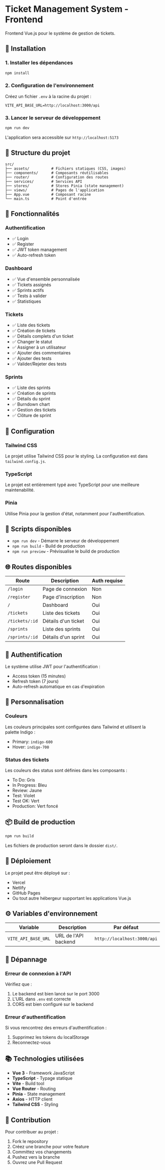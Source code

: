 # Ticket Management System - Frontend

Frontend Vue.js pour le système de gestion de tickets.

## 🚀 Installation

### 1. Installer les dépendances

```bash
npm install
```

### 2. Configuration de l'environnement

Créez un fichier `.env` à la racine du projet :

```env
VITE_API_BASE_URL=http://localhost:3000/api
```

### 3. Lancer le serveur de développement

```bash
npm run dev
```

L'application sera accessible sur `http://localhost:5173`

## 📁 Structure du projet

```
src/
├── assets/          # Fichiers statiques (CSS, images)
├── components/      # Composants réutilisables
├── router/          # Configuration des routes
├── services/        # Services API
├── stores/          # Stores Pinia (state management)
├── views/           # Pages de l'application
├── App.vue          # Composant racine
└── main.ts          # Point d'entrée
```

## 🎯 Fonctionnalités

### Authentification
- ✅ Login
- ✅ Register
- ✅ JWT token management
- ✅ Auto-refresh token

### Dashboard
- ✅ Vue d'ensemble personnalisée
- ✅ Tickets assignés
- ✅ Sprints actifs
- ✅ Tests à valider
- ✅ Statistiques

### Tickets
- ✅ Liste des tickets
- ✅ Création de tickets
- ✅ Détails complets d'un ticket
- ✅ Changer le statut
- ✅ Assigner à un utilisateur
- ✅ Ajouter des commentaires
- ✅ Ajouter des tests
- ✅ Valider/Rejeter des tests

### Sprints
- ✅ Liste des sprints
- ✅ Création de sprints
- ✅ Détails du sprint
- ✅ Burndown chart
- ✅ Gestion des tickets
- ✅ Clôture de sprint

## 🔧 Configuration

### Tailwind CSS

Le projet utilise Tailwind CSS pour le styling. La configuration est dans `tailwind.config.js`.

### TypeScript

Le projet est entièrement typé avec TypeScript pour une meilleure maintenabilité.

### Pinia

Utilise Pinia pour la gestion d'état, notamment pour l'authentification.

## 📝 Scripts disponibles

- `npm run dev` - Démarre le serveur de développement
- `npm run build` - Build de production
- `npm run preview` - Prévisualise le build de production

## 🌐 Routes disponibles

| Route | Description | Auth requise |
|-------|-------------|--------------|
| `/login` | Page de connexion | Non |
| `/register` | Page d'inscription | Non |
| `/` | Dashboard | Oui |
| `/tickets` | Liste des tickets | Oui |
| `/tickets/:id` | Détails d'un ticket | Oui |
| `/sprints` | Liste des sprints | Oui |
| `/sprints/:id` | Détails d'un sprint | Oui |

## 🔐 Authentification

Le système utilise JWT pour l'authentification :
- Access token (15 minutes)
- Refresh token (7 jours)
- Auto-refresh automatique en cas d'expiration

## 🎨 Personnalisation

### Couleurs

Les couleurs principales sont configurées dans Tailwind et utilisent la palette Indigo :
- Primary: `indigo-600`
- Hover: `indigo-700`

### Status des tickets

Les couleurs des status sont définies dans les composants :
- To Do: Gris
- In Progress: Bleu
- Review: Jaune
- Test: Violet
- Test OK: Vert
- Production: Vert foncé

## 📦 Build de production

```bash
npm run build
```

Les fichiers de production seront dans le dossier `dist/`.

## 🚢 Déploiement

Le projet peut être déployé sur :
- Vercel
- Netlify
- GitHub Pages
- Ou tout autre hébergeur supportant les applications Vue.js

## ⚙️ Variables d'environnement

| Variable | Description | Par défaut |
|----------|-------------|------------|
| `VITE_API_BASE_URL` | URL de l'API backend | `http://localhost:3000/api` |

## 🐛 Dépannage

### Erreur de connexion à l'API

Vérifiez que :
1. Le backend est bien lancé sur le port 3000
2. L'URL dans `.env` est correcte
3. CORS est bien configuré sur le backend

### Erreur d'authentification

Si vous rencontrez des erreurs d'authentification :
1. Supprimez les tokens du localStorage
2. Reconnectez-vous

## 📚 Technologies utilisées

- **Vue 3** - Framework JavaScript
- **TypeScript** - Typage statique
- **Vite** - Build tool
- **Vue Router** - Routing
- **Pinia** - State management
- **Axios** - HTTP client
- **Tailwind CSS** - Styling

## 👥 Contribution

Pour contribuer au projet :
1. Fork le repository
2. Créez une branche pour votre feature
3. Committez vos changements
4. Pushez vers la branche
5. Ouvrez une Pull Request